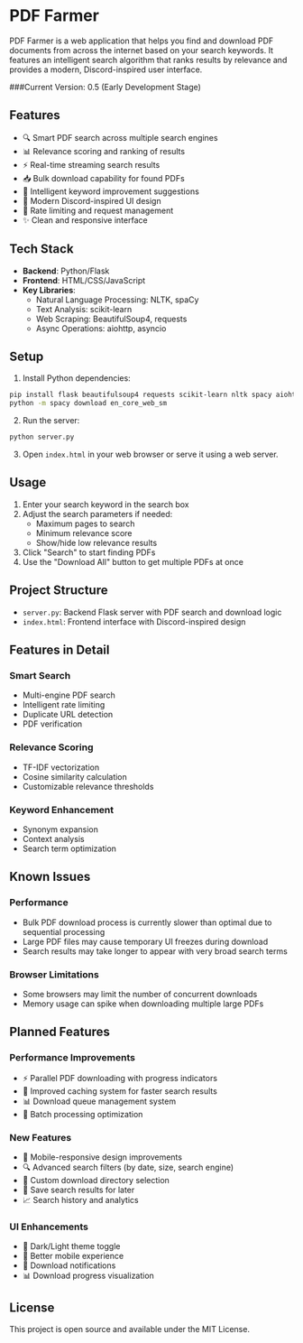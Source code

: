 # PDF Farmer

PDF Farmer is a web application that helps you find and download PDF documents from across the internet based on your search keywords. It features an intelligent search algorithm that ranks results by relevance and provides a modern, Discord-inspired user interface.

###Current Version: 0.5 (Early Development Stage)

## Features

- 🔍 Smart PDF search across multiple search engines
- 📊 Relevance scoring and ranking of results
- ⚡ Real-time streaming search results
- 📥 Bulk download capability for found PDFs
- 🧠 Intelligent keyword improvement suggestions
- 🎨 Modern Discord-inspired UI design
- 🔄 Rate limiting and request management
- ✨ Clean and responsive interface

## Tech Stack

- **Backend**: Python/Flask
- **Frontend**: HTML/CSS/JavaScript
- **Key Libraries**:
  - Natural Language Processing: NLTK, spaCy
  - Text Analysis: scikit-learn
  - Web Scraping: BeautifulSoup4, requests
  - Async Operations: aiohttp, asyncio

## Setup

1. Install Python dependencies:
```bash
pip install flask beautifulsoup4 requests scikit-learn nltk spacy aiohttp
python -m spacy download en_core_web_sm
```

2. Run the server:
```bash
python server.py
```

3. Open `index.html` in your web browser or serve it using a web server.

## Usage

1. Enter your search keyword in the search box
2. Adjust the search parameters if needed:
   - Maximum pages to search
   - Minimum relevance score
   - Show/hide low relevance results
3. Click "Search" to start finding PDFs
4. Use the "Download All" button to get multiple PDFs at once

## Project Structure

- `server.py`: Backend Flask server with PDF search and download logic
- `index.html`: Frontend interface with Discord-inspired design

## Features in Detail

### Smart Search
- Multi-engine PDF search
- Intelligent rate limiting
- Duplicate URL detection
- PDF verification

### Relevance Scoring
- TF-IDF vectorization
- Cosine similarity calculation
- Customizable relevance thresholds

### Keyword Enhancement
- Synonym expansion
- Context analysis
- Search term optimization

## Known Issues

### Performance
- Bulk PDF download process is currently slower than optimal due to sequential processing
- Large PDF files may cause temporary UI freezes during download
- Search results may take longer to appear with very broad search terms

### Browser Limitations
- Some browsers may limit the number of concurrent downloads
- Memory usage can spike when downloading multiple large PDFs

## Planned Features

### Performance Improvements
- ⚡ Parallel PDF downloading with progress indicators
- 🚀 Improved caching system for faster search results
- 📊 Download queue management system
- 🔄 Batch processing optimization

### New Features
- 📱 Mobile-responsive design improvements
- 🔍 Advanced search filters (by date, size, search engine)
- 📂 Custom download directory selection
- 💾 Save search results for later
- 📈 Search history and analytics

### UI Enhancements
- 🎨 Dark/Light theme toggle
- 📱 Better mobile experience
- 🔔 Download notifications
- 📊 Download progress visualization

## License

This project is open source and available under the MIT License. 
